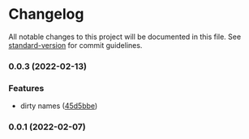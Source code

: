 # Changelog

All notable changes to this project will be documented in this file. See [standard-version](https://github.com/conventional-changelog/standard-version) for commit guidelines.

### 0.0.3 (2022-02-13)


### Features

* dirty names ([45d5bbe](https://github.com/LabsAdemy/Labs-CleanCode-Intro/commit/45d5bbe6b2c4318271de2bc5464b4ace0bdca3c8))

### 0.0.1 (2022-02-07)

